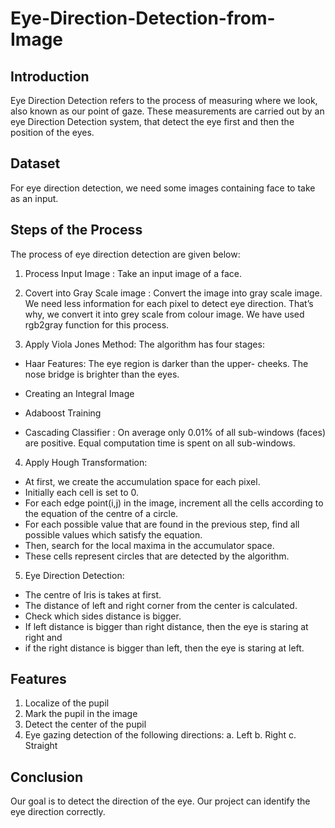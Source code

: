 # Eye-Direction-Detection-from-Image

## Introduction
Eye Direction Detection refers to the process of measuring where we look, also known as our point of gaze. These measurements are carried out by an eye Direction Detection system, that detect the eye first and then the position of the eyes.

## Dataset
For eye direction detection, we need some images containing face to take as an input.

## Steps of the Process
The process of eye direction detection are given below:
1.	Process Input Image :  Take an input image of a face.
2.   Covert into Gray Scale image : 
Convert the image into gray scale image. We need less information for each pixel to detect eye direction. That’s why, we convert it into grey scale from colour image. We have used rgb2gray function for this process. 

3.   Apply Viola Jones Method: 
The algorithm has four stages:
-	Haar Features:   The eye region is darker than the upper- cheeks. The nose bridge is brighter than the eyes.
-	Creating an Integral Image

-	Adaboost Training

-	Cascading Classifier :  On average only 0.01% of all sub-windows (faces) are positive. Equal computation time is spent on all sub-windows.


4.   Apply Hough Transformation:
-	At first, we create the accumulation space for each pixel. 
-	Initially each cell is set to 0. 
-	For each edge point(i,j) in the image, increment all the cells according to the equation of the centre of a circle.
-	 For each possible value that are found in the previous step, find all possible values which satisfy the equation.
-	 Then, search for the local maxima in the accumulator space. 
-	These cells represent circles that are detected by the algorithm.

5. Eye Direction Detection:
-	The centre of Iris is takes at first. 
-	The distance of left and right corner from the center is calculated.
-	Check which sides distance is bigger.
-	If left distance is bigger than right distance, then the eye is staring at right and 
-	if the right distance is bigger than left, then the eye is staring at left.

## Features
1. Localize of the pupil
2. Mark the pupil in the image
3. Detect the center of the pupil
4. Eye gazing detection of the following directions: a. Left b. Right c. Straight 

## Conclusion
Our goal is to detect the direction of the eye. Our project can identify the eye direction correctly.

